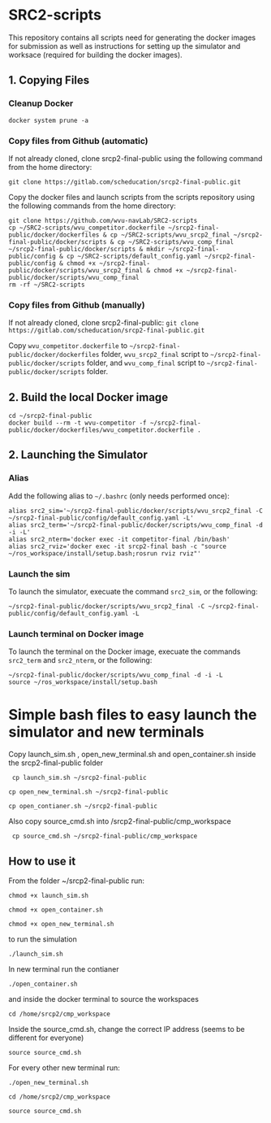 # SRC2-scripts
This repository contains all scripts need for generating the docker images for submission as well as instructions for setting up the simulator and worksace (required for building the docker images).

## 1. Copying Files

### Cleanup Docker
```
docker system prune -a
```
### Copy files from Github (automatic)
If not already cloned, clone srcp2-final-public using the following command from the home directory:
```
git clone https://gitlab.com/scheducation/srcp2-final-public.git
```  
Copy the docker files and launch scripts from the scripts repository using the following commands from the home directory:  

```    
git clone https://github.com/wvu-navLab/SRC2-scripts
cp ~/SRC2-scripts/wvu_competitor.dockerfile ~/srcp2-final-public/docker/dockerfiles & cp ~/SRC2-scripts/wvu_srcp2_final ~/srcp2-final-public/docker/scripts & cp ~/SRC2-scripts/wvu_comp_final ~/srcp2-final-public/docker/scripts & mkdir ~/srcp2-final-public/config & cp ~/SRC2-scripts/default_config.yaml ~/srcp2-final-public/config & chmod +x ~/srcp2-final-public/docker/scripts/wvu_srcp2_final & chmod +x ~/srcp2-final-public/docker/scripts/wvu_comp_final
rm -rf ~/SRC2-scripts
```  
   
### Copy files from Github (manually)
If not already cloned, clone srcp2-final-public:
`git clone https://gitlab.com/scheducation/srcp2-final-public.git`

Copy `wvu_competitor.dockerfile` to `~/srcp2-final-public/docker/dockerfiles` folder, `wvu_srcp2_final` script to `~/srcp2-final-public/docker/scripts` folder, and `wvu_comp_final` script to `~/srcp2-final-public/docker/scripts` folder.

## 2. Build the local Docker image

```
cd ~/srcp2-final-public
docker build --rm -t wvu-competitor -f ~/srcp2-final-public/docker/dockerfiles/wvu_competitor.dockerfile .
```

## 2. Launching the Simulator  
  
### Alias
Add the following alias to `~/.bashrc` (only needs performed once):
```
alias src2_sim='~/srcp2-final-public/docker/scripts/wvu_srcp2_final -C ~/srcp2-final-public/config/default_config.yaml -L'
alias src2_term='~/srcp2-final-public/docker/scripts/wvu_comp_final -d -i -L'
alias src2_nterm='docker exec -it competitor-final /bin/bash'
alias src2_rviz='docker exec -it srcp2-final bash -c "source ~/ros_workspace/install/setup.bash;rosrun rviz rviz"'
```

### Launch the sim
To launch the simulator, execuate the command `src2_sim`, or the following:
```
~/srcp2-final-public/docker/scripts/wvu_srcp2_final -C ~/srcp2-final-public/config/default_config.yaml -L
```

### Launch terminal on Docker image
To launch the terminal on the Docker image, execuate the commands `src2_term` and `src2_nterm`, or the following:
```
~/srcp2-final-public/docker/scripts/wvu_comp_final -d -i -L
source ~/ros_workspace/install/setup.bash
```
# Simple bash files to easy launch the simulator and new terminals
Copy launch_sim.sh , open_new_terminal.sh and open_container.sh inside the srcp2-final-public folder

```
 cp launch_sim.sh ~/srcp2-final-public
 ```
 ```
 cp open_new_terminal.sh ~/srcp2-final-public
```
```
cp open_contianer.sh ~/srcp2-final-public
```
Also copy source_cmd.sh into /srcp2-final-public/cmp_workspace
```
 cp source_cmd.sh ~/srcp2-final-public/cmp_workspace
 ```
## How to use it
From the folder ~/srcp2-final-public
run:
```
chmod +x launch_sim.sh
```
```
chmod +x open_container.sh
```
```
chmod +x open_new_terminal.sh
```

to run the simulation
```
./launch_sim.sh
```
In new terminal run the contianer
```
./open_container.sh
```
and inside the docker terminal to source the workspaces
```
cd /home/srcp2/cmp_workspace
```
Inside the source_cmd.sh, change the correct IP address (seems to be different for everyone)
```
source source_cmd.sh
```
For every other new terminal run:
```
./open_new_terminal.sh
```
```
cd /home/srcp2/cmp_workspace
```
```
source source_cmd.sh
```
